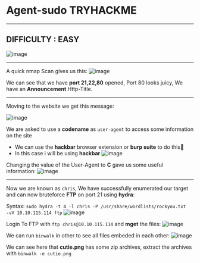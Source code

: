 # Agent-sudo TRYHACKME
***
## DIFFICULTY : EASY
![image](https://github.com/sec-fortress/sec-fortress.github.io/assets/132317714/fa537622-4898-4eb1-a32a-7e255ca2057b)


***

A quick nmap Scan gives us this:
![image](https://github.com/sec-fortress/sec-fortress.github.io/assets/132317714/09b58d7a-6158-4f3a-ac3b-20ea92a959d3)

We can see that we have **port 21,22,80** opened, Port 80 looks juicy, We have an **Announcement** Http-Title.
***

Moving to the website we get this message:

![image](https://github.com/sec-fortress/sec-fortress.github.io/assets/132317714/dfa5a29d-5a91-4219-810d-9428f6481b78)

We are asked to use a **codename** as `user-agent` to access some information on the site
- We can use the **hackbar** browser extension or **burp suite** to do this🤠
- In this case i will be using **hackbar**
![image](https://github.com/sec-fortress/sec-fortress.github.io/assets/132317714/d63bd939-64fd-4118-bf84-5adcef4f2006)

Changing the value of the User-Agent to **C** gave us some useful information:
![image](https://github.com/sec-fortress/sec-fortress.github.io/assets/132317714/d039ae47-add9-44e1-94d3-bcbccb226e58)
***

Now we are known as `chris`, We have successfully enumerated our target and can now bruteforce **FTP** on port 21 using **hydra**:

Syntax: `sudo hydra -t 4 -l chris -P /usr/share/wordlists/rockyou.txt  -vV 10.10.115.114 ftp`
![image](https://github.com/sec-fortress/sec-fortress.github.io/assets/132317714/58627b49-1387-4f86-b125-acb1c87384a3)

Login To FTP with `ftp chris@10.10.115.114` and **mget** the files:
![image](https://github.com/sec-fortress/sec-fortress.github.io/assets/132317714/6bfecaa2-91f8-4fe2-ae88-f4e894fbdbc6)

We can run `binwalk` in other to see all files embeded in each other:
![image](https://github.com/sec-fortress/sec-fortress.github.io/assets/132317714/dd834bb0-9e32-4d0c-a8ff-179b45d857e2)

We can see here that **cutie.png** has some zip archives, extract the archives with `binwalk -e cutie.png`








